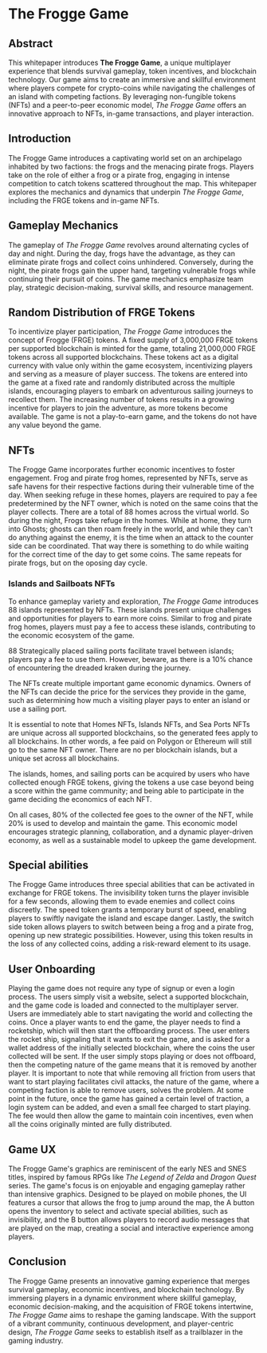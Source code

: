 # The Frogge Game

## Abstract
This whitepaper introduces **The Frogge Game**, a unique multiplayer experience that blends survival gameplay, token incentives, and blockchain technology. Our game aims to create an immersive and skillful environment where players compete for crypto-coins while navigating the challenges of an island with competing factions. By leveraging non-fungible tokens (NFTs) and a peer-to-peer economic model, *The Frogge Game* offers an innovative approach to NFTs, in-game transactions, and player interaction.

## Introduction
The Frogge Game introduces a captivating world set on an archipelago inhabited by two factions: the frogs and the menacing pirate frogs. Players take on the role of either a frog or a pirate frog, engaging in intense competition to catch tokens scattered throughout the map. This whitepaper explores the mechanics and dynamics that underpin *The Frogge Game*, including the FRGE tokens and in-game NFTs.

## Gameplay Mechanics
The gameplay of *The Frogge Game* revolves around alternating cycles of day and night. During the day, frogs have the advantage, as they can eliminate pirate frogs and collect coins unhindered. Conversely, during the night, the pirate frogs gain the upper hand, targeting vulnerable frogs while continuing their pursuit of coins. The game mechanics emphasize team play, strategic decision-making, survival skills, and resource management.

## Random Distribution of FRGE Tokens
To incentivize player participation, *The Frogge Game* introduces the concept of Frogge (FRGE) tokens. A fixed supply of 3,000,000 FRGE tokens per supported blockchain is minted for the game, totaling 21,000,000 FRGE tokens across all supported blockchains. These tokens act as a digital currency with value only within the game ecosystem, incentivizing players and serving as a measure of player success. The tokens are entered into the game at a fixed rate and randomly distributed across the multiple islands, encouraging players to embark on adventurous sailing journeys to recollect them. The increasing number of tokens results in a growing incentive for players to join the adventure, as more tokens become available. The game is not a play-to-earn game, and the tokens do not have any value beyond the game.

## NFTs
The Frogge Game incorporates further economic incentives to foster engagement. Frog and pirate frog homes, represented by NFTs, serve as safe havens for their respective factions during their vulnerable time of the day. When seeking refuge in these homes, players are required to pay a fee predetermined by the NFT owner, which is noted on the same coins that the player collects. There are a total of 88 homes across the virtual world. So during the night, Frogs take refuge in the homes. While at home, they turn into Ghosts; ghosts can then roam freely in the world, and while they can't do anything against the enemy, it is the time when an attack to the counter side can be coordinated. That way there is something to do while waiting for the correct time of the day to get some coins. The same repeats for pirate frogs, but on the oposing day cycle. 

### Islands and Sailboats NFTs
To enhance gameplay variety and exploration, *The Frogge Game* introduces 88 islands represented by NFTs. These islands present unique challenges and opportunities for players to earn more coins. Similar to frog and pirate frog homes, players must pay a fee to access these islands, contributing to the economic ecosystem of the game. 

88 Strategically placed sailing ports facilitate travel between islands; players pay a fee to use them. However, beware, as there is a 10% chance of encountering the dreaded kraken during the journey.

The NFTs create multiple important game economic dynamics. Owners of the NFTs can decide the price for the services they provide in the game, such as determining how much a visiting player pays to enter an island or use a sailing port.

It is essential to note that Homes NFTs, Islands NFTs, and Sea Ports NFTs are unique across all supported blockchains, so the generated fees apply to all blockchains. In other words, a fee paid on Polygon or Ethereum will still go to the same NFT owner. There are no per blockchain islands, but a unique set across all blockchains.

The islands, homes, and sailing ports can be acquired by users who have collected enough FRGE tokens, giving the tokens a use case beyond being a score within the game community; and being able to participate in the game deciding the economics of each NFT.

On all cases, 80% of the collected fee goes to the owner of the NFT, while 20% is used to develop and maintain the game. This economic model encourages strategic planning, collaboration, and a dynamic player-driven economy, as well as a sustainable model to upkeep the game development.

## Special abilities
The Frogge Game introduces three special abilities that can be activated in exchange for FRGE tokens. The invisibility token turns the player invisible for a few seconds, allowing them to evade enemies and collect coins discreetly. The speed token grants a temporary burst of speed, enabling players to swiftly navigate the island and escape danger. Lastly, the switch side token allows players to switch between being a frog and a pirate frog, opening up new strategic possibilities. However, using this token results in the loss of any collected coins, adding a risk-reward element to its usage. 

## User Onboarding
Playing the game does not require any type of signup or even a login process. The users simply visit a website, select a supported blockchain, and the game code is loaded and connected to the multiplayer server. Users are immediately able to start navigating the world and collecting the coins. Once a player wants to end the game, the player needs to find a rocketship, which will then start the offboarding process. The user enters the rocket ship, signaling that it wants to exit the game, and is asked for a wallet address of the initially selected blockchain, where the coins the user collected will be sent. If the user simply stops playing or does not offboard, then the competing nature of the game means that it is removed by another player. It is important to note that while removing all friction from users that want to start playing facilitates civil attacks, the nature of the game, where a competing faction is able to remove users, solves the problem. At some point in the future, once the game has gained a certain level of traction, a login system can be added, and even a small fee charged to start playing. The fee would then allow the game to maintain coin incentives, even when all the coins originally minted are fully distributed.

## Game UX
The Frogge Game's graphics are reminiscent of the early NES and SNES titles, inspired by famous RPGs like *The Legend of Zelda* and *Dragon Quest* series. The game's focus is on enjoyable and engaging gameplay rather than intensive graphics. Designed to be played on mobile phones, the UI features a cursor that allows the frog to jump around the map, the A button opens the inventory to select and activate special abilities, such as invisibility, and the B button allows players to record audio messages that are played on the map, creating a social and interactive experience among players.

## Conclusion
The Frogge Game presents an innovative gaming experience that merges survival gameplay, economic incentives, and blockchain technology. By immersing players in a dynamic environment where skillful gameplay, economic decision-making, and the acquisition of FRGE tokens intertwine, *The Frogge Game* aims to reshape the gaming landscape. With the support of a vibrant community, continuous development, and player-centric design, *The Frogge Game* seeks to establish itself as a trailblazer in the gaming industry.

